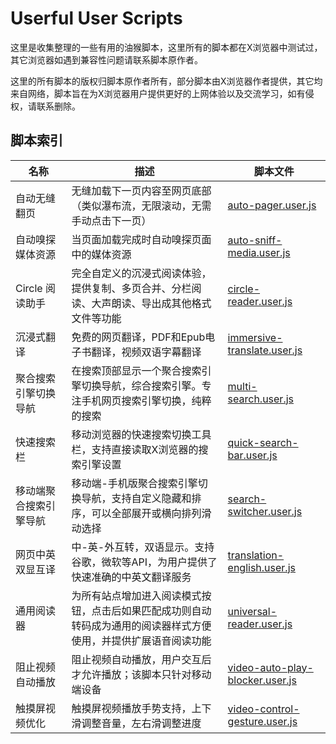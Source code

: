 # Userful User Scripts

这里是收集整理的一些有用的油猴脚本，这里所有的脚本都在X浏览器中测试过，其它浏览器如遇到兼容性问题请联系脚本原作者。

这里的所有脚本的版权归脚本原作者所有，部分脚本由X浏览器作者提供，其它均来自网络，脚本旨在为X浏览器用户提供更好的上网体验以及交流学习，如有侵权，请联系删除。

## 脚本索引

| 名称 | 描述 | 脚本文件 |
| ---- | ---- | -------- |
| 自动无缝翻页 | 无缝加载下一页内容至网页底部（类似瀑布流，无限滚动，无需手动点击下一页） | [auto-pager.user.js](auto-pager.user.js) |
| 自动嗅探媒体资源 | 当页面加载完成时自动嗅探页面中的媒体资源 | [auto-sniff-media.user.js](auto-sniff-media.user.js) |
| Circle 阅读助手 | 完全自定义的沉浸式阅读体验，提供复制、多页合并、分栏阅读、大声朗读、导出成其他格式文件等功能 | [circle-reader.user.js](circle-reader.user.js) |
| 沉浸式翻译 | 免费的网页翻译，PDF和Epub电子书翻译，视频双语字幕翻译 | [immersive-translate.user.js](immersive-translate.user.js) |
| 聚合搜索引擎切换导航 | 在搜索顶部显示一个聚合搜索引擎切换导航，综合搜索引擎。专注手机网页搜索引擎切换，纯粹的搜索 | [multi-search.user.js](multi-search.user.js) |
| 快速搜索栏 | 移动浏览器的快速搜索切换工具栏，支持直接读取X浏览器的搜索引擎设置 | [quick-search-bar.user.js](quick-search-bar.user.js) |
| 移动端聚合搜索引擎导航 | 移动端-手机版聚合搜索引擎切换导航，支持自定义隐藏和排序，可以全部展开或横向排列滑动选择 | [search-switcher.user.js](search-switcher.user.js) |
| 网页中英双显互译 | 中-英-外互转，双语显示。支持谷歌，微软等API，为用户提供了快速准确的中英文翻译服务 | [translation-english.user.js](translation-english.user.js) |
| 通用阅读器 | 为所有站点增加进入阅读模式按钮，点击后如果匹配成功则自动转码成为通用的阅读器样式方便使用，并提供扩展语音阅读功能 | [universal-reader.user.js](universal-reader.user.js) |
| 阻止视频自动播放 | 阻止视频自动播放，用户交互后才允许播放；该脚本只针对移动端设备 | [video-auto-play-blocker.user.js](video-auto-play-blocker.user.js) |
| 触摸屏视频优化 | 触摸屏视频播放手势支持，上下滑调整音量，左右滑调整进度 | [video-control-gesture.user.js](video-control-gesture.user.js) |


